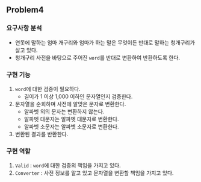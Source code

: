 ## Problem4

### 요구사항 분석

- 연못에 말하는 엄마 개구리와 엄마가 하는 말은 무엇이든 반대로 말하는 청개구리가 살고 있다.
- 청개구리 사전을 바탕으로 주어진 `word`를 반대로 변환하여 반환하도록 한다.

### 구현 기능

1. `word`에 대한 검증이 필요하다.
   - 길이가 1 이상 1,000 이하인 문자열인지 검증한다.
2. 문자열을 순회하며 사전에 알맞은 문자로 변환한다.
   - 알파벳 외의 문자는 변환하지 않는다.
   - 알파벳 대문자는 알파벳 대문자로 변환한다.
   - 알파벳 소문자는 알파벳 소문자로 변환한다.
3. 변환된 결과를 반환한다.

### 구현 역할

1. `Valid` : `word`에 대한 검증의 책임을 가지고 있다.
2. `Converter` : 사전 정보를 알고 있고 문자열을 변환할 책임을 가지고 있다.